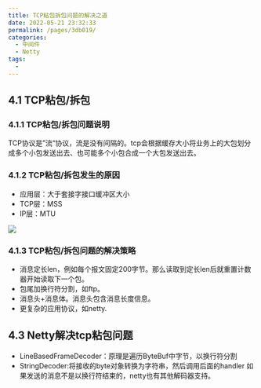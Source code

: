 ```yaml
---
title: TCP粘包拆包问题的解决之道
date: 2022-05-21 23:32:33
permalink: /pages/3db019/
categories:
  - 中间件
  - Netty
tags:
  - 
---
```

## 4.1 TCP粘包/拆包
### 4.1.1 TCP粘包/拆包问题说明
TCP协议是”流“协议，流是没有间隔的。tcp会根据缓存大小将业务上的大包划分成多个小包发送出去、也可能多个小包合成一个大包发送出去。
### 4.1.2 TCP粘包/拆包发生的原因

 - 应用层：大于套接字接口缓冲区大小
 - TCP层：MSS
 - IP层：MTU

![](https://imgconvert.csdnimg.cn/aHR0cDovL3d3Mi5zaW5haW1nLmNuL2xhcmdlLzAwNnROYzc5bHkxZzNpbHB2NDhtMmozMTBrMHB3ZG84LmpwZw)
### 4.1.3 TCP粘包/拆包问题的解决策略

 - 消息定长len，例如每个报文固定200字节。那么读取到定长len后就重置计数器开始读取下一个包。
 - 包尾加换行符分割，如ftp。
 - 消息头+消息体。消息头包含消息长度信息。
 - 更复杂的应用协议，如netty.

## 4.3 Netty解决tcp粘包问题
 - LineBasedFrameDecoder：原理是遍历ByteBuf中字节，以换行符分割
 - StringDecoder:将接收的byte对象转换为字符串，然后调用后面的handler
 如果发送的消息不是以换行符结束的，netty也有其他解码器支持。